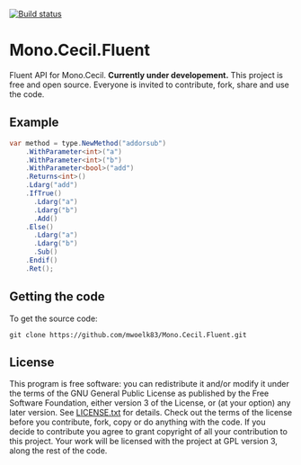 [![Build status](https://ci.appveyor.com/api/projects/status/wu1y7il3kecc9n9l/branch/master?svg=true)](https://ci.appveyor.com/project/mwoelk83/mono-cecil-fluent/branch/master)
# Mono.Cecil.Fluent
Fluent API for Mono.Cecil. **Currently under developement.** This project is free and open source. Everyone is invited to contribute, fork, share and use the code.

## Example

````csharp
var method = type.NewMethod("addorsub")
    .WithParameter<int>("a")
    .WithParameter<int>("b")
    .WithParameter<bool>("add")
    .Returns<int>()
    .Ldarg("add")
    .IfTrue()
      .Ldarg("a")
      .Ldarg("b")
      .Add()
    .Else()
      .Ldarg("a")
      .Ldarg("b")
      .Sub()
    .Endif()
    .Ret(); 
````

## Getting the code

To get the source code:

````shell
git clone https://github.com/mwoelk83/Mono.Cecil.Fluent.git
````

## License

This program is free software: you can redistribute it and/or modify it under the terms of the GNU General Public License as published by the Free Software Foundation, either version 3 of the License, or (at your option) any later version. See [LICENSE.txt](https://github.com/mwoelk83/Mono.Cecil.Fluent/blob/master/License.txt) for details. Check out the terms of the license before you contribute, fork, copy or do anything with the code. If you decide to contribute you agree to grant copyright of all your contribution to this project. Your work will be licensed with the project at GPL version 3, along the rest of the code.

